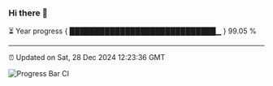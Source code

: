 ### Hi there 👋

⏳ Year progress { █████████████████████████████▁ } 99.05 %

---

⏰ Updated on Sat, 28 Dec 2024 12:23:36 GMT

![Progress Bar CI](https://github.com/liununu/liununu/workflows/Progress%20Bar%20CI/badge.svg)

